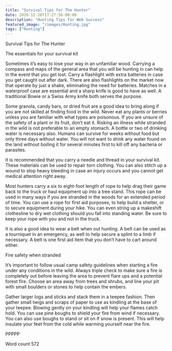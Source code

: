 ```yaml
---
title: "Survival Tips for The Hunter"
date: 2020-12-28T17:27:58-08:00
description: "Hunting Tips for Web Success"
featured_image: "/images/Hunting.jpg"
tags: ["Hunting"]
---
```


Survival Tips for The Hunter

The essentials for your survival kit

Sometimes it’s easy to lose your way in an unfamiliar wood.  Carrying a compass and maps of the general area that you will be hunting in can help in the event that you get lost.  Carry a flashlight with extra batteries in case you get caught out after dark.  There are also flashlights on the market now that operate by just a shake, eliminating the need for batteries.  Matches in a waterproof case are essential and a sharp knife is good to have as well. A traditional Bowie or a Swiss Army knife both serves the purpose.

Some granola, candy bars, or dried fruit are a good idea to bring along if you are not skilled at finding food in the wild.  Never eat any plants or berries unless you are familiar with what types are poisonous.  If you are unsure of the safety of a plant or its fruit, don’t eat it.  Risking an illness while stranded in the wild is not preferable to an empty stomach.  A bottle or two of drinking water is necessary also.  Humans can survive for weeks without food but only three days without water. You will not want to drink any water found on the land without boiling it for several minutes first to kill off any bacteria or parasites.

It is recommended that you carry a needle and thread in your survival kit.  These materials can be used to repair torn clothing. You can also stitch up a wound to stop heavy bleeding in case an injury occurs and you cannot get medical attention right away.

Most hunters carry a six to eight-foot length of rope to help drag their game back to the truck or haul equipment up into a tree stand.  This rope can be used in many ways if you are stranded in the woods for an extended period of time.  You can use a rope for first aid purposes, to help build a shelter, or to secure equipment during your hike.  You can even string up a makeshift clothesline to dry wet clothing should you fall into standing water.  Be sure to keep your rope with you and not in the truck.

It is also a good idea to wear a belt when out hunting.  A belt can be used as a tourniquet in an emergency, as well to help secure a splint to a limb if necessary.  A belt is one first aid item that you don’t have to cart around either.

Fire safety when stranded

It’s important to follow usual camp safety guidelines when starting a fire under any conditions in the wild.  Always triple check to make sure a fire is completely out before leaving the area to prevent flare ups and a potential forest fire.  Choose an area away from trees and shrubs, and line your pit with small boulders or stones to help contain the embers.  

Gather larger logs and sticks and stack them in a teepee fashion.  Then gather small twigs and scraps of paper to use as kindling at the base of your teepee.  Blowing gently on your kindling will help your flames catch hold.  You can use pine boughs to shield your fire from wind if necessary.  You can also use boughs to stand or sit on if snow is present.  This will help insulate your feet from the cold while warming yourself near the fire.

PPPPP

Word count 572

